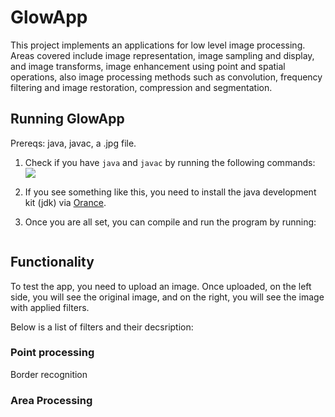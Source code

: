 # GlowApp

This project implements an applications for low level image processing. Areas covered include image representation, image sampling and display, and image transforms, image enhancement using point and spatial operations, also image processing methods such as convolution, frequency filtering and image restoration, compression and segmentation.


## Running GlowApp
Prereqs: java, javac, a .jpg file.

1. Check if you have `java` and `javac` by running the following commands:
![]('assets/commands_java.png')

2. If you see something like this, you need to install the java
development kit (jdk)  via [Orance]('https://www.oracle.com/java/technologies/downloads/').

3. Once you are all set, you can compile and run the program by running:
```
```

## Functionality

To test the app, you need to upload an image. Once uploaded, on the left side, you will see the original image, and on the right, you will see the image with applied filters.

Below is a list of filters and their decsription:

### Point processing
Border recognition

### Area Processing